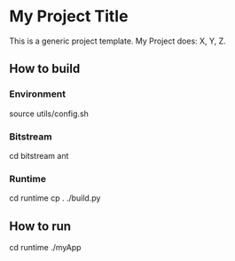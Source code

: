 # My Project Title

This is a generic project template. My Project does: X, Y, Z.


## How to build

### Environment
source utils/config.sh


### Bitstream
cd bitstream
ant


### Runtime
cd runtime
cp <maxfile> .
./build.py


## How to run

cd runtime
./myApp


